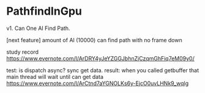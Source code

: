 # PathfindInGpu


v1. Can One AI Find Path.

[next feature]
amount of AI (10000) can find path with no frame down

study record 
https://www.evernote.com/l/ArDRY4yJeYZGGJbhnZjCzqmGhFiq7eM09y0/

test: is dispatch async? sync get data. 
result: when you called getbuffer that main thread will wait until can get data
https://www.evernote.com/l/ArCtnd7aYGNOLKs6y-EjcO0uvLHNk9_wqlg
